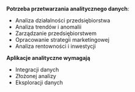 **Potrzeba przetwarzania analitycznego danych**:
- Analiza działalności przedsiębiorstwa
- Analiza trendów i anomalii
- Zarządzanie przedsiębiorstwem
- Opracowanie strategii marketingowej
- Analiza rentowności i inwestycji

**Aplikacje analityczne wymagają**
- Integracji danych
- Złożonej analizy
- Eksploracji danych
